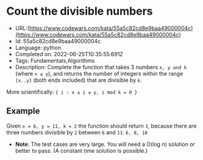 # Count the divisible numbers

 - URL:[https://www.codewars.com/kata/55a5c82cd8e9baa49000004c](https://www.codewars.com/kata/55a5c82cd8e9baa49000004c)
 - Id: 55a5c82cd8e9baa49000004c
 - Language: python
 - Completed on: 2022-06-25T10:35:55.691Z
 - Tags: Fundamentals,Algorithms
 - Description:
Complete the function that takes 3 numbers `x, y and k` (where `x ≤ y`), and returns the number of integers within the range `[x..y]` (both ends included) that are divisible by `k`.

More scientifically:  `{ i : x ≤ i ≤ y, i mod k = 0 }`


## Example

Given ```x = 6, y = 11, k = 2``` the function should return `3`, because there are three numbers divisible by `2` between `6` and `11`: `6, 8, 10`

- **Note**: The test cases are very large. You will need a O(log n) solution or better to pass. (A constant time solution is possible.)
